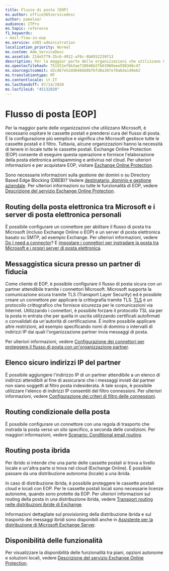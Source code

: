 ```yaml
---
title: Flusso di posta [EOP]
ms.author: office365servicedesc
author: pamelaar
audience: ITPro
ms.topic: reference
f1_keywords:
- mail-flow-in-eop
ms.service: o365-administration
localization_priority: Normal
ms.custom: Adm_ServiceDesc
ms.assetid: 214e5779-35c6-4912-af0c-8b0552239f13
description: Per la maggior parte delle organizzazioni che utilizzano Office 365, Microsoft ospita le cassette postali e gestisce la posta elettronica. È la configurazione più semplice e significa che Microsoft gestisce tutte le cassette postali e il filtro. Tuttavia, alcune organizzazioni hanno la necessità di tenere in locale tutte le cassette postali. Exchange Online Protection (EOP) consente di eseguire questa operazione e fornisce l'elaborazione della posta elettronica antispamming e antivirus nel cloud.
ms.openlocfilehash: 751551ef6b3ae710646b2fb63960eee5983d6c47
ms.sourcegitcommit: d2cd67e52dd646b68bfbfd8a387e70a6da140a62
ms.translationtype: MT
ms.contentlocale: it-IT
ms.lasthandoff: 07/14/2020
ms.locfileid: "45132820"
---
```

# <a name="mail-floweop"></a>Flusso di posta [EOP]

Per la maggior parte delle organizzazioni che utilizzano Microsoft, è necessario ospitare le cassette postali e prendersi cura del flusso di posta. È la configurazione più semplice e significa che Microsoft gestisce tutte le cassette postali e il filtro. Tuttavia, alcune organizzazioni hanno la necessità di tenere in locale tutte le cassette postali. Exchange Online Protection (EOP) consente di eseguire questa operazione e fornisce l'elaborazione della posta elettronica antispamming e antivirus nel cloud. Per ulteriori informazioni e per acquistare EOP, visitare [Exchange Online Protection](https://products.office.com/exchange/exchange-email-security-spam-protection).
  
Sono necessarie informazioni sulla gestione dei domini o su Directory Based Edge Blocking (DBEB)? Vedere [destinatario, dominio e gestione aziendale](recipient-domain-and-company-management.md). Per ulteriori informazioni su tutte le funzionalità di EOP, vedere [Descrizione del servizio Exchange Online Protection](exchange-online-protection-service-description.md).
  
## <a name="routing-email-between-microsoft-and-your-own-email-servers"></a>Routing della posta elettronica tra Microsoft e i server di posta elettronica personali

È possibile configurare un connettore per abilitare il flusso di posta tra Microsoft (incluso Exchange Online o EOP) e un server di posta elettronica basato su SMTP, ad esempio Exchange. Per ulteriori informazioni, vedere [Do I need a connector](https://docs.microsoft.com/exchange/mail-flow-best-practices/use-connectors-to-configure-mail-flow/do-i-need-to-create-a-connector)? E [impostare i connettori per instradare la posta tra Microsoft e i propri server di posta elettronica](https://docs.microsoft.com/exchange/mail-flow-best-practices/use-connectors-to-configure-mail-flow/set-up-connectors-to-route-mail).
  
## <a name="secure-messaging-with-a-trusted-partner"></a>Messaggistica sicura presso un partner di fiducia

Come cliente di EOP, è possibile configurare il flusso di posta sicura con un partner attendibile tramite i connettori Microsoft. Microsoft supporta la comunicazione sicura tramite TLS (Transport Layer Security) ed è possibile creare un connettore per applicare la crittografia tramite TLS. [TLS](https://docs.microsoft.com/microsoft-365/compliance/exchange-online-uses-tls-to-secure-email-connections) è un protocollo crittografico che fornisce sicurezza per le comunicazioni via Internet. Utilizzando i connettori, è possibile forzare il protocollo TSL sia per la posta in entrata che per quella in uscita utilizzando certificati autofirmati o convalidati da un'autorità di certificazione. È inoltre possibile applicare altre restrizioni, ad esempio specificando nomi di dominio o intervalli di indirizzi IP dai quali l'organizzazione partner invia messaggi di posta. 
  
Per ulteriori informazioni, vedere [Configurazione dei connettori per proteggere il flusso di posta con un'organizzazione partner](https://docs.microsoft.com/exchange/mail-flow-best-practices/use-connectors-to-configure-mail-flow/set-up-connectors-for-secure-mail-flow-with-a-partner).
  
## <a name="safe-listing-a-partners-ip-address"></a>Elenco sicuro indirizzi IP del partner

È possibile aggiungere l'indirizzo IP di un partner attendibile a un elenco di indirizzi attendibili al fine di assicurarsi che i messaggi inviati dal partner non siano soggetti al filtro posta indesiderata. A tale scopo, è possibile utilizzare l'elenco di indirizzi IP consentiti del filtro connessioni. Per ulteriori informazioni, vedere [Configurazione dei criteri di filtro delle connessioni](https://go.microsoft.com/fwlink/p/?LinkID=287108).
  
## <a name="conditional-mail-routing"></a>Routing condizionale della posta

È possibile configurare un connettore con una regola di trasporto che instrada la posta verso un sito specifico, a seconda delle condizioni. Per maggiori informazioni, vedere [Scenario: Conditional email routing](https://docs.microsoft.com/exchange/mail-flow-best-practices/use-connectors-to-configure-mail-flow/conditional-mail-routing).
  
## <a name="hybrid-mail-routing"></a>Routing posta ibrida

Per ibrido si intende che una parte delle cassette postali si trova a livello locale e un'altra parte si trova nel cloud (Exchange Online). È possibile passare da una distribuzione autonoma (locale) a una ibrida.
  
In caso di distribuzione ibrida, è possibile proteggere le cassette postali cloud e locali con EOP. Per le cassette postali locali sono necessarie licenze autonome, quando sono protette da EOP. Per ulteriori informazioni sul routing della posta in una distribuzione ibrida, vedere [Transport routing nelle distribuzioni ibride di Exchange](https://go.microsoft.com/fwlink/p/?LinkId=271757).
  
Informazioni dettagliate sul provisioning della distribuzione ibrida e sul trasporto dei messaggi ibridi sono disponibili anche in [Assistente per la distribuzione di Microsoft Exchange Server](https://go.microsoft.com/fwlink/p/?LinkId=287036). 
  
## <a name="feature-availability"></a>Disponibilità delle funzionalità

Per visualizzare la disponibilità delle funzionalità tra piani, opzioni autonome e soluzioni locali, vedere [Descrizione del servizio Exchange Online Protection](exchange-online-protection-service-description.md).
